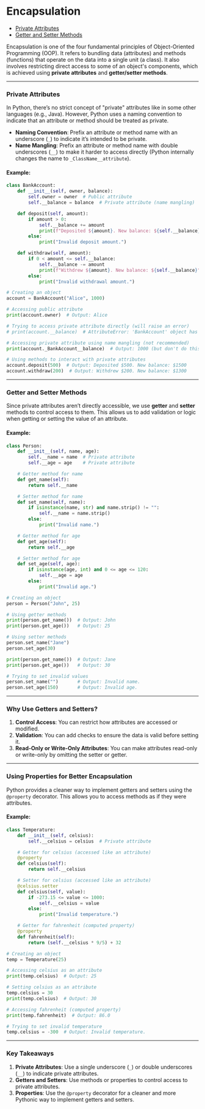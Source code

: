 # **Encapsulation**
   - [Private Attributes](#Private-Attributes)
   - [Getter and Setter Methods](#Getter-and-Setter-Methods)

Encapsulation is one of the four fundamental principles of Object-Oriented Programming (OOP). It refers to bundling data (attributes) and methods (functions) that operate on the data into a single unit (a class). It also involves restricting direct access to some of an object's components, which is achieved using **private attributes** and **getter/setter methods**.

---

### **Private Attributes**
In Python, there’s no strict concept of "private" attributes like in some other languages (e.g., Java). However, Python uses a naming convention to indicate that an attribute or method should be treated as private.

- **Naming Convention**: Prefix an attribute or method name with an underscore (`_`) to indicate it’s intended to be private.
- **Name Mangling**: Prefix an attribute or method name with double underscores (`__`) to make it harder to access directly (Python internally changes the name to `_ClassName__attribute`).

#### Example:
```python
class BankAccount:
    def __init__(self, owner, balance):
        self.owner = owner  # Public attribute
        self.__balance = balance  # Private attribute (name mangling)

    def deposit(self, amount):
        if amount > 0:
            self.__balance += amount
            print(f"Deposited ${amount}. New balance: ${self.__balance}")
        else:
            print("Invalid deposit amount.")

    def withdraw(self, amount):
        if 0 < amount <= self.__balance:
            self.__balance -= amount
            print(f"Withdrew ${amount}. New balance: ${self.__balance}")
        else:
            print("Invalid withdrawal amount.")

# Creating an object
account = BankAccount("Alice", 1000)

# Accessing public attribute
print(account.owner)  # Output: Alice

# Trying to access private attribute directly (will raise an error)
# print(account.__balance)  # AttributeError: 'BankAccount' object has no attribute '__balance'

# Accessing private attribute using name mangling (not recommended)
print(account._BankAccount__balance)  # Output: 1000 (but don't do this!)

# Using methods to interact with private attributes
account.deposit(500)  # Output: Deposited $500. New balance: $1500
account.withdraw(200)  # Output: Withdrew $200. New balance: $1300
```

---

### **Getter and Setter Methods**
Since private attributes aren’t directly accessible, we use **getter** and **setter** methods to control access to them. This allows us to add validation or logic when getting or setting the value of an attribute.

#### Example:
```python
class Person:
    def __init__(self, name, age):
        self.__name = name  # Private attribute
        self.__age = age    # Private attribute

    # Getter method for name
    def get_name(self):
        return self.__name

    # Setter method for name
    def set_name(self, name):
        if isinstance(name, str) and name.strip() != "":
            self.__name = name.strip()
        else:
            print("Invalid name.")

    # Getter method for age
    def get_age(self):
        return self.__age

    # Setter method for age
    def set_age(self, age):
        if isinstance(age, int) and 0 <= age <= 120:
            self.__age = age
        else:
            print("Invalid age.")

# Creating an object
person = Person("John", 25)

# Using getter methods
print(person.get_name())  # Output: John
print(person.get_age())   # Output: 25

# Using setter methods
person.set_name("Jane")
person.set_age(30)

print(person.get_name())  # Output: Jane
print(person.get_age())   # Output: 30

# Trying to set invalid values
person.set_name("")       # Output: Invalid name.
person.set_age(150)       # Output: Invalid age.
```

---

### **Why Use Getters and Setters?**
1. **Control Access**: You can restrict how attributes are accessed or modified.
2. **Validation**: You can add checks to ensure the data is valid before setting it.
3. **Read-Only or Write-Only Attributes**: You can make attributes read-only or write-only by omitting the setter or getter.

---

### **Using Properties for Better Encapsulation**
Python provides a cleaner way to implement getters and setters using the `@property` decorator. This allows you to access methods as if they were attributes.

#### Example:
```python
class Temperature:
    def __init__(self, celsius):
        self.__celsius = celsius  # Private attribute

    # Getter for celsius (accessed like an attribute)
    @property
    def celsius(self):
        return self.__celsius

    # Setter for celsius (accessed like an attribute)
    @celsius.setter
    def celsius(self, value):
        if -273.15 <= value <= 1000:
            self.__celsius = value
        else:
            print("Invalid temperature.")

    # Getter for fahrenheit (computed property)
    @property
    def fahrenheit(self):
        return (self.__celsius * 9/5) + 32

# Creating an object
temp = Temperature(25)

# Accessing celsius as an attribute
print(temp.celsius)  # Output: 25

# Setting celsius as an attribute
temp.celsius = 30
print(temp.celsius)  # Output: 30

# Accessing fahrenheit (computed property)
print(temp.fahrenheit)  # Output: 86.0

# Trying to set invalid temperature
temp.celsius = -300  # Output: Invalid temperature.
```

---

### **Key Takeaways**
1. **Private Attributes**: Use a single underscore (`_`) or double underscores (`__`) to indicate private attributes.
2. **Getters and Setters**: Use methods or properties to control access to private attributes.
3. **Properties**: Use the `@property` decorator for a cleaner and more Pythonic way to implement getters and setters.

